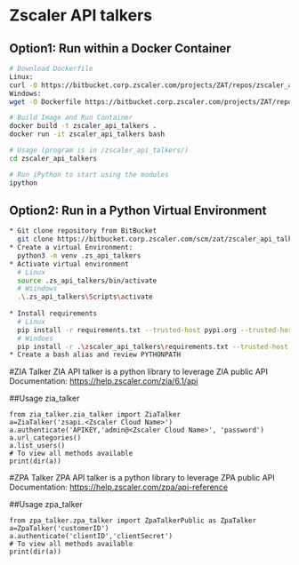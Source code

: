 # Zscaler API talkers

## Option1: Run within a Docker Container
```bash
# Download Dockerfile
Linux:
curl -O https://bitbucket.corp.zscaler.com/projects/ZAT/repos/zscaler_api_talkers/raw/Dockerfile
Windows:
wget -O Dockerfile https://bitbucket.corp.zscaler.com/projects/ZAT/repos/zscaler_api_talkers/raw/Dockerfile 

# Build Image and Run Container
docker build -t zscaler_api_talkers .  
docker run -it zscaler_api_talkers bash

# Usage (program is in /zscaler_api_talkers/)
cd zscaler_api_talkers

# Run iPython to start using the modules
ipython

```

## Option2: Run in a Python Virtual Environment

```bash
* Git clone repository from BitBucket
  git clone https://bitbucket.corp.zscaler.com/scm/zat/zscaler_api_talkers.git
* Create a virtual Environment:
  python3 -m venv .zs_api_talkers
* Activate virtual environment
  # Linux
  source .zs_api_talkers/bin/activate
  # Wiindows
  .\.zs_api_talkers\Scripts\activate
  
* Install requirements
  # Linux
  pip install -r requirements.txt --trusted-host pypi.org --trusted-host files.pythonhosted.org
  # Windoes
  pip install -r .\zscaler_api_talkers\requirements.txt --trusted-host pypi.org --trusted-host files.pythonhosted.org
* Create a bash alias and review PYTHONPATH
```


#ZIA Talker
ZIA API talker is a python library to leverage ZIA public API Documentation: https://help.zscaler.com/zia/6.1/api

##Usage zia_talker
```
from zia_talker.zia_talker import ZiaTalker
a=ZiaTalker('zsapi.<Zscaler Cloud Name>')
a.authenticate('APIKEY,'admin@<Zscaler Cloud Name>', 'password')
a.url_categories()
a.list_users()
# To view all methods available
print(dir(a))
```

#ZPA Talker
ZPA API talker is a python library to leverage ZPA public API Documentation: https://help.zscaler.com/zpa/api-reference

##Usage zpa_talker
```
from zpa_talker.zpa_talker import ZpaTalkerPublic as ZpaTalker
a=ZpaTalker('customerID')
a.authenticate('clientID','clientSecret')
# To view all methods available
print(dir(a))
```

